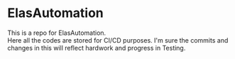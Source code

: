 # ElasAutomation
This is a repo for ElasAutomation.  
Here all the codes are stored for CI/CD purposes.
I'm sure the commits and changes in this will reflect hardwork and progress in Testing. 
